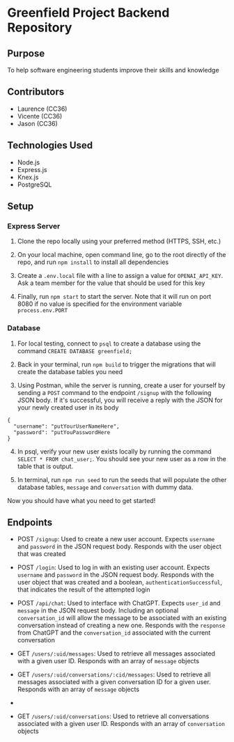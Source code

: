 # Greenfield Project Backend Repository

## Purpose

To help software engineering students improve their skills and knowledge

## Contributors

- Laurence (CC36)
- Vicente (CC36)
- Jason (CC36)

## Technologies Used

- Node.js
- Express.js
- Knex.js
- PostgreSQL

## Setup
### Express Server

1. Clone the repo locally using your preferred method (HTTPS, SSH, etc.)

2. On your local machine, open command line, go to the root directly of the repo, and run `npm install` to install all dependencies

3. Create a `.env.local` file with a line to assign a value for `OPENAI_API_KEY`. Ask a team member for the value that should be used for this key

4. Finally, run `npm start` to start the server. Note that it will run on port 8080 if no value is specified for the environment variable `process.env.PORT`

### Database

1. For local testing, connect to `psql` to create a database using the command `CREATE DATABASE greenfield;`

2. Back in your terminal, run `npm build` to trigger the migrations that will create the database tables you need

3. Using Postman, while the server is running, create a user for yourself by sending a `POST` command to the endpoint `/signup` with the following JSON body. If it's successful, you will receive a reply with the JSON for your newly created user in its body

```
{
  "username": "putYourUserNameHere",
  "password": "putYouPasswordHere
}

```

4. In psql, verify your new user exists locally by running the command `SELECT * FROM chat_user;`. You should see your new user as a row in the table that is output.

5. In terminal, run `npm run seed` to run the seeds that will populate the other database tables, `message` and `conversation` with dummy data.

Now you should have what you need to get started!

## Endpoints

- POST `/signup`: Used to create a new user account. Expects `username` and `password` in the JSON request body. Responds with the user object that was created

- POST `/login`: Used to log in with an existing user account. Expects `username` and `password` in the JSON request body. Responds with the user object that was created and a boolean, `authenticationSuccessful`, that indicates the result of the attempted login

- POST `/api/chat`: Used to interface with ChatGPT. Expects `user_id` and `message` in the JSON request body. Including an optional `conversation_id` will allow the message to be associated with an existing conversation instead of creating a new one. Responds with the `response` from ChatGPT and the `conversation_id` associated with the current conversation

- GET `/users/:uid/messages`: Used to retrieve all messages associated with a given user ID. Responds with an array of `message` objects

- GET `/users/:uid/conversations/:cid/messages`: Used to retrieve all messages associated with a given conversation ID for a given user. Responds with an array of `message` objects
- 
- GET `/users/:uid/conversations`: Used to retrieve all conversations associated with a given user ID. Responds with an array of `conversation` objects